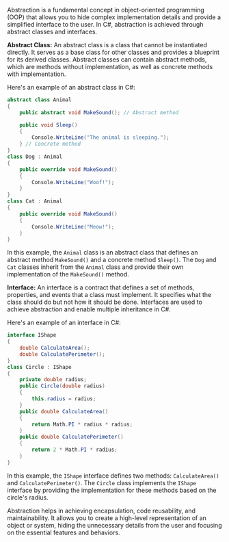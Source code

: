 Abstraction is a fundamental concept in object-oriented programming (OOP) that allows you to hide complex implementation details and provide a simplified interface to the user. In C#, abstraction is achieved through abstract classes and interfaces.

**Abstract Class:**
An abstract class is a class that cannot be instantiated directly. It serves as a base class for other classes and provides a blueprint for its derived classes. Abstract classes can contain abstract methods, which are methods without implementation, as well as concrete methods with implementation.

Here's an example of an abstract class in C#:

```csharp
abstract class Animal
{
    public abstract void MakeSound(); // Abstract method

    public void Sleep()
    {
        Console.WriteLine("The animal is sleeping.");
    } // Concrete method
}
class Dog : Animal
{
    public override void MakeSound()
    {
        Console.WriteLine("Woof!");
    }
}
class Cat : Animal
{
    public override void MakeSound()
    {
        Console.WriteLine("Meow!");
    }
}
```

In this example, the `Animal` class is an abstract class that defines an abstract method `MakeSound()` and a concrete method `Sleep()`. The `Dog` and `Cat` classes inherit from the `Animal` class and provide their own implementation of the `MakeSound()` method.

**Interface:**
An interface is a contract that defines a set of methods, properties, and events that a class must implement. It specifies what the class should do but not how it should be done. Interfaces are used to achieve abstraction and enable multiple inheritance in C#.

Here's an example of an interface in C#:

```csharp
interface IShape
{
    double CalculateArea();
    double CalculatePerimeter();
}
class Circle : IShape
{
    private double radius;
    public Circle(double radius)
    {
        this.radius = radius;
    }
    public double CalculateArea()
    {
        return Math.PI * radius * radius;
    }
    public double CalculatePerimeter()
    {
        return 2 * Math.PI * radius;
    }
}
```

In this example, the `IShape` interface defines two methods: `CalculateArea()` and `CalculatePerimeter()`. The `Circle` class implements the `IShape` interface by providing the implementation for these methods based on the circle's radius.

Abstraction helps in achieving encapsulation, code reusability, and maintainability. It allows you to create a high-level representation of an object or system, hiding the unnecessary details from the user and focusing on the essential features and behaviors.